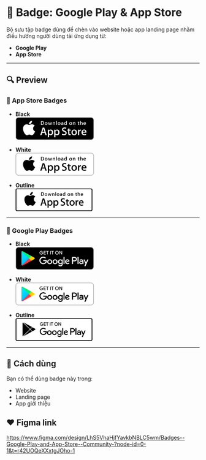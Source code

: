 # 📱 Badge: Google Play & App Store

Bộ sưu tập badge dùng để chèn vào website hoặc app landing page nhằm điều hướng người dùng tải ứng dụng từ:

- **Google Play**
- **App Store**

---

## 🔍 Preview

### 🛒 App Store Badges

- **Black**  
  ![AppStore Black](https://github.com/thangdevalone/Badge-Google-Play-and-App-Store/blob/main/AppStore_Black.png?raw=true)  

- **White**  
  ![AppStore White](https://github.com/thangdevalone/Badge-Google-Play-and-App-Store/blob/main/AppStore_White.png?raw=true)  

- **Outline**  
  ![AppStore Gray](https://github.com/thangdevalone/Badge-Google-Play-and-App-Store/blob/main/AppStore_Outline.png?raw=true)  
---

### 🤖 Google Play Badges

- **Black**  
  ![GooglePlay Black](https://github.com/thangdevalone/Badge-Google-Play-and-App-Store/blob/main/GooglePlay_Black.png?raw=true)  

- **White**  
  ![GooglePlay White](https://github.com/thangdevalone/Badge-Google-Play-and-App-Store/blob/main/GooglePlay_White.png?raw=true)  

- **Outline**  
  ![GooglePlay Gray](https://github.com/thangdevalone/Badge-Google-Play-and-App-Store/blob/main/GooglePlay_Outline.png?raw=true)  

---

## 🧩 Cách dùng

Bạn có thể dùng badge này trong:

- Website
- Landing page
- App giới thiệu

## ❤️ Figma link
https://www.figma.com/design/LhS5VhaHjfYavkbNBLC5wm/Badges--Google-Play-and-App-Store--Community-?node-id=0-1&t=r42UOQeXXxtgJOho-1
